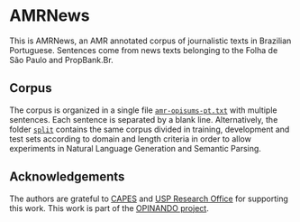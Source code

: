 # AMRNews

This is AMRNews, an AMR annotated corpus of journalistic texts in Brazilian Portuguese. Sentences come from news texts belonging to the Folha de São Paulo and PropBank.Br.

## Corpus

The corpus is organized in a single file [`amr-opisums-pt.txt`](unsplit/amr.txt) with multiple sentences. Each sentence is separated by a blank line. Alternatively, the folder [`split`](split) contains the same corpus divided in training, development and test sets according to domain and length criteria in order to allow experiments in Natural Language Generation and Semantic Parsing.


## Acknowledgements

The authors are grateful to [CAPES](http://capes.gov.br/) and [USP Research Office](https://www5.usp.br/english/research/) for supporting this work. This work is part of the [OPINANDO project](https://sites.google.com/icmc.usp.br/opinando/).
